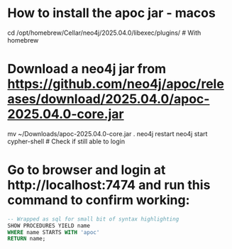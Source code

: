 # How to install the apoc jar - macos

cd /opt/homebrew/Cellar/neo4j/2025.04.0/libexec/plugins/ # With homebrew
# Download a neo4j jar from https://github.com/neo4j/apoc/releases/download/2025.04.0/apoc-2025.04.0-core.jar
mv ~/Downloads/apoc-2025.04.0-core.jar .
neo4j restart
neo4j start
cypher-shell # Check if still able to login
# Go to browser and login at http://localhost:7474 and run this command to confirm working:
```sql
-- Wrapped as sql for small bit of syntax highlighting 
SHOW PROCEDURES YIELD name
WHERE name STARTS WITH 'apoc'
RETURN name;
```
